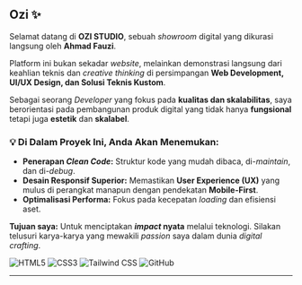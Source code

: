 ## Ozi  ✨

Selamat datang di **OZI STUDIO**, sebuah *showroom* digital yang dikurasi langsung oleh **Ahmad Fauzi**.

Platform ini bukan sekadar *website*, melainkan demonstrasi langsung dari keahlian teknis dan *creative thinking* di persimpangan **Web Development, UI/UX Design, dan Solusi Teknis Kustom**.

Sebagai seorang *Developer* yang fokus pada **kualitas dan skalabilitas**, saya berorientasi pada pembangunan produk digital yang tidak hanya **fungsional** tetapi juga **estetik** dan **skalabel**.

### 💡 Di Dalam Proyek Ini, Anda Akan Menemukan:

* **Penerapan *Clean Code*:** Struktur kode yang mudah dibaca, di-*maintain*, dan di-*debug*.
* **Desain Responsif Superior:** Memastikan **User Experience (UX)** yang mulus di perangkat manapun dengan pendekatan **Mobile-First**.
* **Optimalisasi Performa:** Fokus pada kecepatan *loading* dan efisiensi aset.

**Tujuan saya:** Untuk menciptakan ***impact* nyata** melalui teknologi. Silakan telusuri karya-karya yang mewakili *passion* saya dalam dunia *digital crafting*.


![HTML5](https://img.shields.io/badge/HTML5-E34F26?style=flat-square&logo=html5&logoColor=white)
![CSS3](https://img.shields.io/badge/CSS3-1572B6?style=flat-square&logo=css3&logoColor=white)
![Tailwind CSS](https://img.shields.io/badge/Tailwind_CSS-38B2AC?style=flat-square&logo=tailwind-css&logoColor=white)
![GitHub](https://img.shields.io/badge/GitHub-100000?style=flat-square&logo=github&logoColor=white)

---

